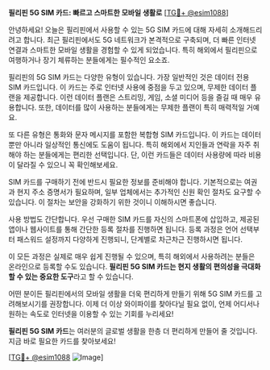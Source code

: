 **필리핀 5G SIM 카드: 빠르고 스마트한 모바일 생활로** [[TG💪+ @esim1088](https://t.me/s/esim1088)]

안녕하세요! 오늘은 필리핀에서 사용할 수 있는 5G SIM 카드에 대해 자세히 소개해드리려고 합니다. 최근 필리핀에서도 5G 네트워크가 본격적으로 구축되며, 더 빠른 인터넷 연결과 스마트한 모바일 생활을 경험할 수 있게 되었습니다. 특히 해외에서 필리핀으로 여행하거나 장기 체류하는 분들에게는 필수적인 요소죠.

필리핀의 5G SIM 카드는 다양한 유형이 있습니다. 가장 일반적인 것은 데이터 전용 SIM 카드입니다. 이 카드는 주로 인터넷 사용에 중점을 두고 있으며, 무제한 데이터 플랜을 제공합니다. 이런 데이터 플랜은 스트리밍, 게임, 소셜 미디어 등을 즐길 때 매우 유용합니다. 또한, 데이터를 많이 사용하는 분들에게는 무제한 플랜이 특히 매력적일 거예요.

또 다른 유형은 통화와 문자 메시지를 포함한 복합형 SIM 카드입니다. 이 카드는 데이터뿐만 아니라 일상적인 통신에도 도움이 됩니다. 특히 해외에서 지인들과 연락을 자주 취해야 하는 분들에게는 편리한 선택입니다. 단, 이런 카드들은 데이터 사용량에 따라 비용이 달라질 수 있으니 꼭 확인해보세요.

SIM 카드를 구매하기 전에 반드시 필요한 정보를 준비해야 합니다. 기본적으로는 여권과 현지 주소 증명서가 필요하며, 일부 업체에서는 추가적인 신원 확인 절차도 요구할 수 있습니다. 이 절차는 보안을 강화하기 위한 것이니 이해하시면 좋습니다.

사용 방법도 간단합니다. 우선 구매한 SIM 카드를 자신의 스마트폰에 삽입하고, 제공된 앱이나 웹사이트를 통해 간단한 등록 절차를 진행하면 됩니다. 등록 과정은 언어 선택부터 패스워드 설정까지 다양하게 진행되니, 단계별로 차근차근 진행하시면 됩니다.

이 모든 과정은 실제로 매우 쉽게 진행될 수 있으며, 특히 해외에서 사용하려는 분들은 온라인으로 등록할 수도 있습니다. **필리핀 5G SIM 카드는 현지 생활의 편의성을 극대화할 수 있는 중요한 도구**라고 할 수 있습니다.

어떤 분이든 필리핀에서의 모바일 생활을 더욱 편리하게 만들기 위해 5G SIM 카드를 고려해보시기를 권장합니다. 이제 더 이상 와이파이를 찾아다닐 필요 없이, 언제 어디서나 원하는 속도로 인터넷을 이용할 수 있는 기회를 누리세요!

**필리핀 5G SIM 카드**는 여러분의 글로벌 생활을 한층 더 편리하게 만들어 줄 것입니다. 지금 바로 필요한 카드를 찾아보세요! 

[[TG💪+ @esim1088](https://t.me/s/esim1088) ![Image](https://i.postimg.cc/Y0z9fWf4/image.png)]